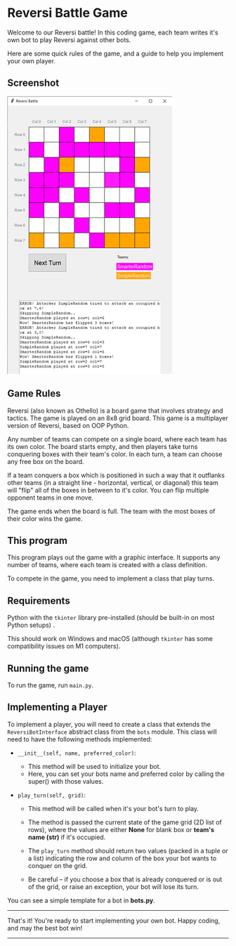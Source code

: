 
# Reversi Battle Game

Welcome to our Reversi battle! 
In this coding game, each team writes it's own bot to play Reversi against other bots. 

Here are some quick rules of the game, and a guide to help you implement your own player.

## Screenshot
![Screenshot](docs/Screenshot.png)

## Game Rules

Reversi (also known as Othello) is a board game that involves strategy and tactics.  The game is played on an 8x8 grid board.
This game is a multiplayer version of Reversi, based on OOP Python.

Any number of teams can compete on a single board, where each team has its own color.
The board starts empty, and then players take turns conquering boxes with their team's color. 
In each turn, a team can choose any free box on the board.

If a team conquers a box which is positioned in such a way that it outflanks other teams (in a straight line - horizontal, vertical, or diagonal) this team will "flip" all of the boxes in between to it's color.
You can flip multiple opponent teams in one move.

The game ends when the board is full. The team with the most boxes of their color wins the game.

## This program

This program plays out the game with a graphic interface.
It supports any number of teams, where each team is created with a class definition.

To compete in the game, you need to implement a class that play turns.

## Requirements

Python with the `tkinter` library pre-installed (should be built-in on most Python setups)
. 

This should work on Windows and macOS (although `tkinter` has some compatibility issues on  M1 computers).

## Running the game

To run the game, run `main.py`.

## Implementing a Player

To implement a player, you will need to create a class that extends the `ReversiBotInterface` abstract class from the `bots` module. This class will need to have the following methods implemented:

- `__init__(self, name, preferred_color)`: 
  - This method will be used to initialize your bot. 
  - Here, you can set your bots name and preferred color by calling the super() with those values.

- `play_turn(self, grid)`:  
  - This method will be called when it's your bot's turn to play.

  - The method is passed the current state of the game grid (2D list of rows),
  where the values are either **None** for blank box or **team's name (str)** if it's occupied.
  - The `play_turn` method should return two values (packed in a tuple or a list) 
  indicating the row and column of the box your bot wants to conquer on the grid. 
  - Be careful – if you choose a box that is already conquered or is out of the grid, or raise an exception, 
  your bot will lose its turn.

You can see a simple template for a bot in **bots.py**.

---

That's it! You're ready to start implementing your own bot. Happy coding, and may the best bot win!

---
